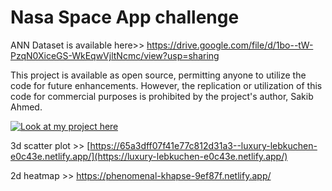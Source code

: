 # Nasa Space App challenge
ANN Dataset is available here>> https://drive.google.com/file/d/1bo--tW-PzqN0XiceGS-WkEqwVjltNcmc/view?usp=sharing

This project is available as open source, permitting anyone to utilize the code for future enhancements. However, the replication or utilization of this code for commercial purposes is prohibited by the project's author, Sakib Ahmed.

[![Look at my project here](https://img.youtube.com/vi/adgoOydQEhI/0.jpg)](https://www.youtube.com/watch?v=adgoOydQEhI)



3d scatter plot >> [https://65a3dff07f41e77c812d31a3--luxury-lebkuchen-e0c43e.netlify.app/](https://luxury-lebkuchen-e0c43e.netlify.app/)



2d heatmap >> https://phenomenal-khapse-9ef87f.netlify.app/
